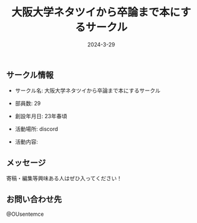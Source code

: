 ﻿---
title: '大阪大学ネタツイから卒論まで本にするサークル'
excerpt: ''
date: '2024-3-29'
iconImage: '/assets/025/icon.png'
coverImage: '/assets/025/cover.jpg'
ogImage:
  url: '/assets/025/icon.png'
tags:
  - 'サークル'
  - '活動中'
---

## サークル情報
- サークル名: 大阪大学ネタツイから卒論まで本にするサークル
- 部員数: 29
- 創設年月日: 23年春頃
- 活動場所: discord

- 活動内容:

## メッセージ
寄稿・編集等興味ある人はぜひ入ってください！

## お問い合わせ先
@OUsentemce

